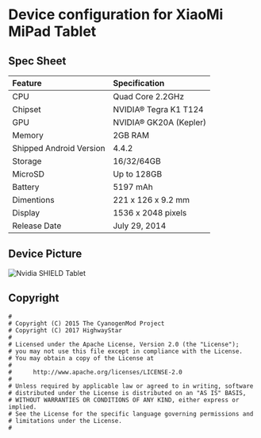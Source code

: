 # Device configuration for XiaoMi MiPad Tablet

## Spec Sheet
| Feature                 | Specification                     |
| :---------------------- | :-------------------------------- |
| CPU                     | Quad Core 2.2GHz                  |
| Chipset                 | NVIDIA® Tegra K1 T124             |
| GPU                     | NVIDIA® GK20A (Kepler)            |
| Memory                  | 2GB RAM                           |
| Shipped Android Version | 4.4.2                             |
| Storage                 | 16/32/64GB                        |
| MicroSD                 | Up to 128GB                       |
| Battery                 | 5197 mAh                          |
| Dimentions              | 221 x 126 x 9.2 mm                |
| Display                 | 1536 x 2048 pixels                |
| Release Date            | July 29, 2014                     |

## Device Picture
![Nvidia SHIELD Tablet ]([http://shield.nvidia.co.uk/images/home-page-sections/shield-tablet-controller-header-image.png "Nvidia SHIELD Tablet](https://github.com/380583067/device_xiaomi_mocha-D/blob/main/33086483-c4143a82-cef8-11e7-99ca-d0192987bc1f.jpg)")

## Copyright

```
#
# Copyright (C) 2015 The CyanogenMod Project
# Copyright (C) 2017 HighwayStar
#
# Licensed under the Apache License, Version 2.0 (the "License");
# you may not use this file except in compliance with the License.
# You may obtain a copy of the License at
#
#      http://www.apache.org/licenses/LICENSE-2.0
#
# Unless required by applicable law or agreed to in writing, software
# distributed under the License is distributed on an "AS IS" BASIS,
# WITHOUT WARRANTIES OR CONDITIONS OF ANY KIND, either express or implied.
# See the License for the specific language governing permissions and
# limitations under the License.
#
```
